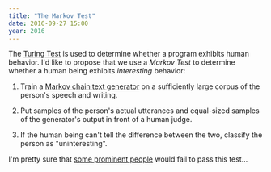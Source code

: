 ```yaml
---
title: "The Markov Test"
date: 2016-09-27 15:00
year: 2016
---
```


The [Turing Test](https://en.wikipedia.org/wiki/Turing_test) is used to determine
whether a program exhibits human behavior.
I'd like to propose that we use a *Markov Test* to determine
whether a human being exhibits *interesting* behavior:

1.  Train a [Markov chain text generator](https://en.wikipedia.org/wiki/Markov_chain#Markov_text_generators)
    on a sufficiently large corpus of the person's speech and writing.

2.  Put samples of the person's actual utterances
    and equal-sized samples of the generator's output
    in front of a human judge.

3.  If the human being can't tell the difference between the two,
    classify the person as "uninteresting".

I'm pretty sure that [some prominent people](https://en.wikipedia.org/wiki/Donald_Trump)
would fail to pass this test…
